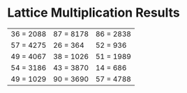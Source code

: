 # Lattice Multiplication Results

|   |   |   |
|---|---|---|
| 36 = 2088 | 87 = 8178 | 86 = 2838 |
| 57 = 4275 | 26 = 364 | 52 = 936 |
| 49 = 4067 | 38 = 1026 | 51 = 1989 |
| 54 = 3186 | 43 = 3870 | 14 = 686 |
| 49 = 1029 | 90 = 3690 | 57 = 4788 |
